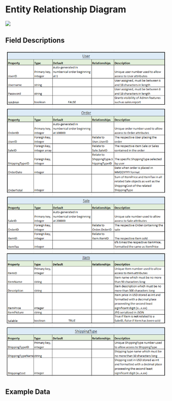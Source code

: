 # Entity Relationship Diagram

![](https://mermaid.ink/img/pako:eNqVVE2P2jAQ_SsjS71lEZQCSW7bpq3YChYJemibHkwygKXEjmxHLBv477UdIKEbKtUnez7fvHlyRRKRIgkJyojRraR5zGP-XaGE4_HhQVTwLFPzCKHIaIKq9lUxB3PsdRoB4xq3JmbxrTFzmiMoLRnfQkw-ot4jchgD5SkMfEh2VNJEo1QxqZMWVKm9kOnbJP9-0lQ9pjnjsBYiQ8pN0mdO1xkqeEwMWAVaQB2xQapLiS7zZEesx7IzHitY0gzNiIngmjKurl5hvEdY7lhRGEyrQ4Fvgs5UuPsdLlrmL2ezbdiYf_1uHK1eHXmuTUQ1Xj0xcc_9zjAlHGqm6l2lJgZmsyj6YQ5shMypvhDn6qyEplmr0LLMQWxgqjFfSJag564r-uK5DbSh2TpnIh13Z6ZsfJsh66u6Jr7y8zdvl0FtpTtmA6gFevzuBvN1v9ZSddZatGrNb2Q6F5ALiaB3RkujfofgIlSJZIVmgt9Nu80DaLo5hBccLTNLrDbhafHVbgEloxl7rff3tHyeX5obCq24O9TOTBWr9bUZRmTplYT2yqp_CmzRob__JeeS-0ko3UzpgBCP5GgEyFLz1TgkMdE7zM2-QnNNcUPLzKnzZEJpqcXywBMSalmiR8oiNRo__08k3NBMGWtB-U8hmjemTAs5q78z96u5GBJW5IWEA9_vDQN_NPEH4-FkMBmOPXIgoR_0BkF_8r4_CoL-6MM4OHnk1VXt90anP7YRtto?type=png)

## Field Descriptions

![](/project/assets/field-descriptions_1.png)
![](/project/assets/field-descriptions_2.png)

## Example Data
